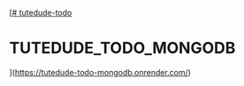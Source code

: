 [[# tutedude-todo](https://tutedude-todo.onrender.com/)

# TUTEDUDE_TODO_MONGODB
](https://tutedude-todo-mongodb.onrender.com/)
